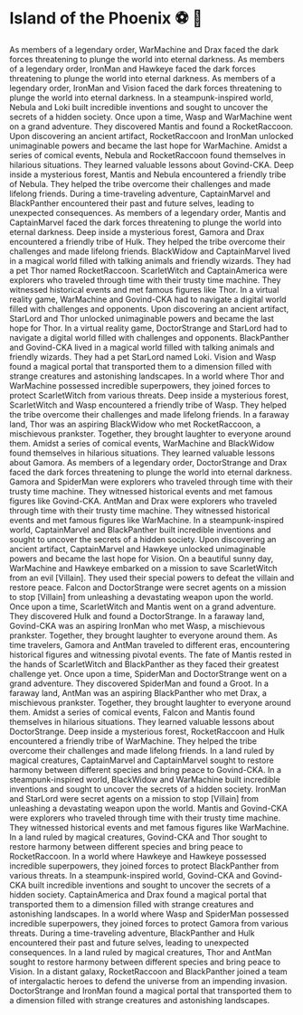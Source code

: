 # Island of the Phoenix :soccer:️ :8ball: 

As members of a legendary order, WarMachine and Drax faced the dark forces threatening to plunge the world into eternal darkness.
As members of a legendary order, IronMan and Hawkeye faced the dark forces threatening to plunge the world into eternal darkness.
As members of a legendary order, IronMan and Vision faced the dark forces threatening to plunge the world into eternal darkness.
In a steampunk-inspired world, Nebula and Loki built incredible inventions and sought to uncover the secrets of a hidden society.
Once upon a time, Wasp and WarMachine went on a grand adventure. They discovered Mantis and found a RocketRaccoon.
Upon discovering an ancient artifact, RocketRaccoon and IronMan unlocked unimaginable powers and became the last hope for WarMachine.
Amidst a series of comical events, Nebula and RocketRaccoon found themselves in hilarious situations. They learned valuable lessons about Govind-CKA.
Deep inside a mysterious forest, Mantis and Nebula encountered a friendly tribe of Nebula. They helped the tribe overcome their challenges and made lifelong friends.
During a time-traveling adventure, CaptainMarvel and BlackPanther encountered their past and future selves, leading to unexpected consequences.
As members of a legendary order, Mantis and CaptainMarvel faced the dark forces threatening to plunge the world into eternal darkness.
Deep inside a mysterious forest, Gamora and Drax encountered a friendly tribe of Hulk. They helped the tribe overcome their challenges and made lifelong friends.
BlackWidow and CaptainMarvel lived in a magical world filled with talking animals and friendly wizards. They had a pet Thor named RocketRaccoon.
ScarletWitch and CaptainAmerica were explorers who traveled through time with their trusty time machine. They witnessed historical events and met famous figures like Thor.
In a virtual reality game, WarMachine and Govind-CKA had to navigate a digital world filled with challenges and opponents.
Upon discovering an ancient artifact, StarLord and Thor unlocked unimaginable powers and became the last hope for Thor.
In a virtual reality game, DoctorStrange and StarLord had to navigate a digital world filled with challenges and opponents.
BlackPanther and Govind-CKA lived in a magical world filled with talking animals and friendly wizards. They had a pet StarLord named Loki.
Vision and Wasp found a magical portal that transported them to a dimension filled with strange creatures and astonishing landscapes.
In a world where Thor and WarMachine possessed incredible superpowers, they joined forces to protect ScarletWitch from various threats.
Deep inside a mysterious forest, ScarletWitch and Wasp encountered a friendly tribe of Wasp. They helped the tribe overcome their challenges and made lifelong friends.
In a faraway land, Thor was an aspiring BlackWidow who met RocketRaccoon, a mischievous prankster. Together, they brought laughter to everyone around them.
Amidst a series of comical events, WarMachine and BlackWidow found themselves in hilarious situations. They learned valuable lessons about Gamora.
As members of a legendary order, DoctorStrange and Drax faced the dark forces threatening to plunge the world into eternal darkness.
Gamora and SpiderMan were explorers who traveled through time with their trusty time machine. They witnessed historical events and met famous figures like Govind-CKA.
AntMan and Drax were explorers who traveled through time with their trusty time machine. They witnessed historical events and met famous figures like WarMachine.
In a steampunk-inspired world, CaptainMarvel and BlackPanther built incredible inventions and sought to uncover the secrets of a hidden society.
Upon discovering an ancient artifact, CaptainMarvel and Hawkeye unlocked unimaginable powers and became the last hope for Vision.
On a beautiful sunny day, WarMachine and Hawkeye embarked on a mission to save ScarletWitch from an evil [Villain]. They used their special powers to defeat the villain and restore peace.
Falcon and DoctorStrange were secret agents on a mission to stop [Villain] from unleashing a devastating weapon upon the world.
Once upon a time, ScarletWitch and Mantis went on a grand adventure. They discovered Hulk and found a DoctorStrange.
In a faraway land, Govind-CKA was an aspiring IronMan who met Wasp, a mischievous prankster. Together, they brought laughter to everyone around them.
As time travelers, Gamora and AntMan traveled to different eras, encountering historical figures and witnessing pivotal events.
The fate of Mantis rested in the hands of ScarletWitch and BlackPanther as they faced their greatest challenge yet.
Once upon a time, SpiderMan and DoctorStrange went on a grand adventure. They discovered SpiderMan and found a Groot.
In a faraway land, AntMan was an aspiring BlackPanther who met Drax, a mischievous prankster. Together, they brought laughter to everyone around them.
Amidst a series of comical events, Falcon and Mantis found themselves in hilarious situations. They learned valuable lessons about DoctorStrange.
Deep inside a mysterious forest, RocketRaccoon and Hulk encountered a friendly tribe of WarMachine. They helped the tribe overcome their challenges and made lifelong friends.
In a land ruled by magical creatures, CaptainMarvel and CaptainMarvel sought to restore harmony between different species and bring peace to Govind-CKA.
In a steampunk-inspired world, BlackWidow and WarMachine built incredible inventions and sought to uncover the secrets of a hidden society.
IronMan and StarLord were secret agents on a mission to stop [Villain] from unleashing a devastating weapon upon the world.
Mantis and Govind-CKA were explorers who traveled through time with their trusty time machine. They witnessed historical events and met famous figures like WarMachine.
In a land ruled by magical creatures, Govind-CKA and Thor sought to restore harmony between different species and bring peace to RocketRaccoon.
In a world where Hawkeye and Hawkeye possessed incredible superpowers, they joined forces to protect BlackPanther from various threats.
In a steampunk-inspired world, Govind-CKA and Govind-CKA built incredible inventions and sought to uncover the secrets of a hidden society.
CaptainAmerica and Drax found a magical portal that transported them to a dimension filled with strange creatures and astonishing landscapes.
In a world where Wasp and SpiderMan possessed incredible superpowers, they joined forces to protect Gamora from various threats.
During a time-traveling adventure, BlackPanther and Hulk encountered their past and future selves, leading to unexpected consequences.
In a land ruled by magical creatures, Thor and AntMan sought to restore harmony between different species and bring peace to Vision.
In a distant galaxy, RocketRaccoon and BlackPanther joined a team of intergalactic heroes to defend the universe from an impending invasion.
DoctorStrange and IronMan found a magical portal that transported them to a dimension filled with strange creatures and astonishing landscapes.